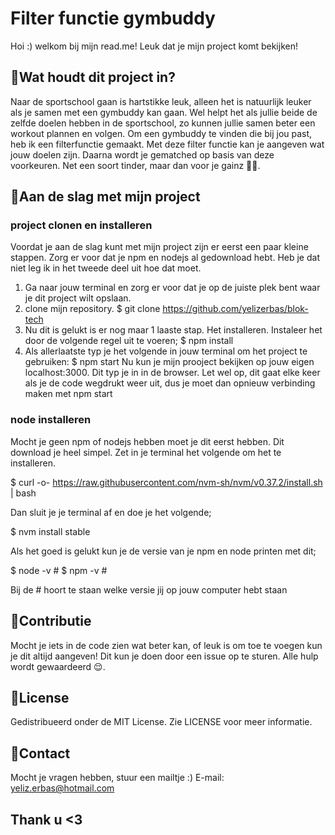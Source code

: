 # Filter functie gymbuddy
Hoi :) welkom bij mijn read.me! Leuk dat je mijn project komt bekijken! 

## 🤨Wat houdt dit project in?
Naar de sportschool gaan is hartstikke leuk, alleen het is natuurlijk leuker als je samen met een gymbuddy kan gaan. Wel helpt het als jullie beide de zelfde doelen hebben in de sportschool, zo kunnen jullie samen beter een workout plannen en volgen. Om een gymbuddy te vinden die bij jou past, heb ik een filterfunctie gemaakt. Met deze filter functie kan je aangeven wat jouw doelen zijn. Daarna wordt je gematched op basis van deze voorkeuren. Net een soort tinder, maar dan voor je gainz 🦾😤. 

## 🐽Aan de slag met mijn project
### project clonen en installeren
Voordat je aan de slag kunt met mijn project zijn er eerst een paar kleine stappen. Zorg er voor dat je npm en nodejs al gedownload hebt. Heb je dat niet leg ik in het tweede deel uit hoe dat moet.
1. Ga naar jouw terminal en zorg er voor dat je op de juiste plek bent waar je dit project wilt opslaan.
2. clone mijn repository. 
  $ git clone https://github.com/yelizerbas/blok-tech
3. Nu dit is gelukt is er nog maar 1 laaste stap. Het installeren. Instaleer het door de volgende regel uit te voeren;
  $ npm install
4. Als allerlaatste typ je het volgende in jouw terminal om het project te gebruiken:
  $ npm start
Nu kun je mijn prooject bekijken op jouw eigen localhost:3000. Dit typ je in in de browser. Let wel op, dit gaat elke keer als je de code wegdrukt weer uit, dus je moet dan opnieuw verbinding maken met 
npm start

### node installeren
Mocht je geen npm of nodejs hebben moet je dit eerst hebben. Dit download je heel simpel. Zet in je terminal het volgende om het te installeren.

 $ curl -o- https://raw.githubusercontent.com/nvm-sh/nvm/v0.37.2/install.sh | bash

Dan sluit je je terminal af en doe je het volgende;

$ nvm install stable

Als het goed is gelukt kun je de versie van je npm en node printen met dit;

$ node -v # 
$ npm -v # 

Bij de # hoort te staan welke versie jij op jouw computer hebt staan

## 💅Contributie
Mocht je iets in de code zien wat beter kan, of leuk is om toe te voegen kun je dit altijd aangeven! Dit kun je doen door een issue op te sturen. Alle hulp wordt gewaardeerd 😌.

## 🔖License
Gedistribueerd onder de MIT License. Zie LICENSE voor meer informatie.

## 💌Contact
Mocht je vragen hebben, stuur een mailtje :)
E-mail: yeliz.erbas@hotmail.com

## Thank u <3
